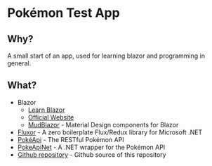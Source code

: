 # Pokémon Test App

## Why?

A small start of an app, used for learning blazor and programming in general.

## What?

* Blazor
  * [Learn Blazor](https://docs.microsoft.com/en-us/learn/paths/build-web-apps-with-blazor/)
  * [Official Website](https://dotnet.microsoft.com/en-us/apps/aspnet/web-apps/blazor)
  * [MudBlazor](https://mudblazor.com/) - Material Design components for Blazor
* [Fluxor](https://github.com/mrpmorris/Fluxor) - A zero boilerplate Flux/Redux library for Microsoft .NET
* [PokéApi](https://pokeapi.co/) - The RESTful Pokémon API
* [PokeApiNet](https://github.com/mtrdp642/PokeApiNet) - A .NET wrapper for the Pokémon API
* [Github repository](https://github.com/FelixDamrau/Develix.Pokemons.LearnDotNet) - Github source of this repository
